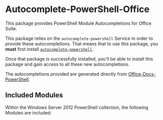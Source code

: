 # Autocomplete-PowerShell-Office

This package provides PowerShell Module Autocompletions for Office Suite.

This package relies on the `autocomplete-powershell` Service in order to provide these autocompletions.
That means that to use this package, you **must** first install [`autocomplete-powershell`](https://web.pulsar-edit.dev/packages/autocomplete-powershell).

Once that package is successfully installed, you'll be able to install this package and gain access to all these new autocompletions.

The autocompletions provided are generated directly from [Office-Docs-PowerShell](https://github.com/MicrosoftDocs/office-docs-powershell).

## Included Modules

Within the Windows Server 2012 PowerShell collection, the following Modules are included:
